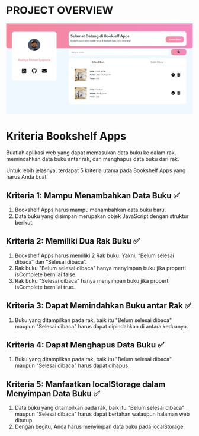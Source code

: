 # PROJECT OVERVIEW

![Screenshot Project](overview.png)

# Kriteria Bookshelf Apps

Buatlah aplikasi web yang dapat memasukan data buku ke dalam rak, memindahkan data buku antar rak, dan menghapus data buku dari rak.

Untuk lebih jelasnya, terdapat 5 kriteria utama pada Bookshelf Apps yang harus Anda buat.

## Kriteria 1: Mampu Menambahkan Data Buku ✅

1. Bookshelf Apps harus mampu menambahkan data buku baru.
2. Data buku yang disimpan merupakan objek JavaScript dengan struktur berikut:

## Kriteria 2: Memiliki Dua Rak Buku ✅

1. Bookshelf Apps harus memiliki 2 Rak buku. Yakni, “Belum selesai dibaca” dan “Selesai dibaca”.
2. Rak buku "Belum selesai dibaca" hanya menyimpan buku jika properti isComplete bernilai false.
3. Rak buku "Selesai dibaca" hanya menyimpan buku jika properti isComplete bernilai true.

## Kriteria 3: Dapat Memindahkan Buku antar Rak ✅

1. Buku yang ditampilkan pada rak, baik itu "Belum selesai dibaca" maupun "Selesai dibaca" harus dapat dipindahkan di antara keduanya.

## Kriteria 4: Dapat Menghapus Data Buku ✅

1. Buku yang ditampilkan pada rak, baik itu "Belum selesai dibaca" maupun "Selesai dibaca" harus dapat dihapus.

## Kriteria 5: Manfaatkan localStorage dalam Menyimpan Data Buku ✅

1. Data buku yang ditampilkan pada rak, baik itu "Belum selesai dibaca" maupun "Selesai dibaca" harus dapat bertahan walaupun halaman web ditutup.
2. Dengan begitu, Anda harus menyimpan data buku pada localStorage
